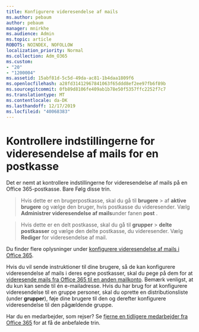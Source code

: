 ```yaml
---
title: Konfigurere videresendelse af mails
ms.author: pebaum
author: pebaum
manager: mnirkhe
ms.audience: Admin
ms.topic: article
ROBOTS: NOINDEX, NOFOLLOW
localization_priority: Normal
ms.collection: Adm_O365
ms.custom:
- "20"
- "1200004"
ms.assetid: 15abf81d-5c5d-49da-ac81-1b4daa1809f6
ms.openlocfilehash: a28fd31412967841063f65ddd8ef2ee97fb6f89b
ms.sourcegitcommit: 0fb89d8106fe409ab1b78e50f5357ffc2252f7c7
ms.translationtype: MT
ms.contentlocale: da-DK
ms.lasthandoff: 12/17/2019
ms.locfileid: "40068383"
---
```

# <a name="check-the-email-forwarding-settings-for-a-mailbox"></a>Kontrollere indstillingerne for videresendelse af mails for en postkasse

Det er nemt at kontrollere indstillingerne for videresendelse af mails på en Office 365-postkasse. Bare Følg disse trin.
  
> Hvis dette er en brugerpostkasse, skal du gå til **brugere** \> af **aktive brugere** og vælge den bruger, hvis postkasse du videresender. Vælg **Administrer videresendelse af mails**under fanen **post** .

> Hvis dette er en delt postkasse, skal du gå til **grupper** \> **delte postkasser** og vælge den delte postkasse, du videresender. Vælg **Rediger** for videresendelse af mail.

Du finder flere oplysninger under [konfigurere videresendelse af mails i Office 365](https://docs.microsoft.com/office365/admin/email/configure-email-forwarding).
  
Hvis du vil sende instruktioner til dine brugere, så de kan konfigurere videresendelse af mails i deres egne postkasser, skal du pege på dem for at [videresende mails fra Office 365 til en anden mailkonto](https://support.office.com/article/Forward-email-from-Office-365-to-another-email-account-1ed4ee1e-74f8-4f53-a174-86b748ff6a0e). Bemærk venligst, at du kun kan sende til én e-mailadresse. Hvis du har brug for at konfigurere videresendelse til en gruppe personer, skal du oprette en distributionsliste (under **grupper**), føje dine brugere til den og derefter konfigurere videresendelse til den pågældende gruppe.
  
Har du en medarbejder, som rejser? Se [fjerne en tidligere medarbejder fra Office 365](https://docs.microsoft.com/office365/admin/add-users/remove-former-employee) for at få de anbefalede trin.